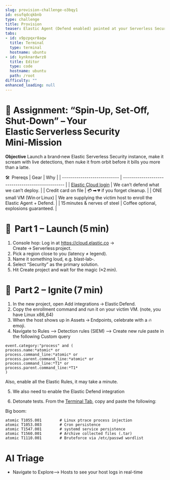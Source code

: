 ```yaml
---
slug: provision-challenge-o3bqy1
id: esufqdcqkbnb
type: challenge
title: Provision
teaser: Elastic Agent (Defend enabled) pointed at your Serverless Security project.
tabs:
- id: x9pzpqxr8aqw
  title: Terminal
  type: terminal
  hostname: ubuntu
- id: kynknardwrz8
  title: Editor
  type: code
  hostname: ubuntu
  path: /root
difficulty: ""
enhanced_loading: null
---
```

# 🎯 Assignment: “Spin‑Up, Set‑Off, Shut‑Down” – Your Elastic Serverless Security Mini‑Mission
**Objective** Launch a brand‑new Elastic Serverless Security instance, make it scream with live detections, then nuke it from orbit before it bills you more than a latte.

🛠  Prereqs
| Gear                         | Why                                               |
| ---------------------------- | ------------------------------------------------- |
| [Elastic Cloud login](https://cloud.elastic.co/)          | We can’t defend what we can’t deploy.             |
| Credit card on file          | 💳 ➡ 💔 if you forget cleanup.                    |
| ONE small VM (Win or Linux)  | We are supplying the victim host to enroll the Elastic Agent + Defend. |
| 15 minutes & nerves of steel | Coffee optional, explosions guaranteed.           |


🚀  Part 1 – Launch (5 min)
===
1. Console hop: Log in at https://cloud.elastic.co → Create → Serverless project.
2. Pick a region close to you (latency ≠ legend).
3. Name it something loud, e.g. blast‑lab‑<initials>.
4. Select “Security” as the primary solution.
5. Hit Create project and wait for the magic (≈2 min).

🧪  Part 2 – Ignite (7 min)
===
1. In the new project, open Add integrations → Elastic Defend.
2. Copy the enrollment command and run it on your victim VM. (note, you have Linux x86_64)
3. When the host shows up in Assets → Endpoints, celebrate with a 🔥 emoji.
4. Navigate to Rules --> Detection rules (SIEM) --> Create new rule paste in the following Custom query
```
event.category:"process" and (
process.name:*atomic* or
process.command_line:*atomic* or
process.parent.command_line:*atomic* or
process.command_line:*T1* or
process.parent.command_line:*T1*
)
```
Also, enable all the Elastic Rules, it may take a minute.

5. We also need to enable the Elastic Defend integration

5. Detonate tests. From the [Terminal Tab](tab-0), copy and paste the following:

Big boom:
```
atomic T1055.001        # Linux ptrace process injection
atomic T1053.003        # Cron persistence
atomic T1547.001        # systemd service persistence
atomic T1560.001        # Archive collected files (.tar)
atomic T1110.001        # Bruteforce via /etc/passwd wordlist
```


AI Triage
===
- Navigate to Explore--> Hosts to see your host logs in real-time



